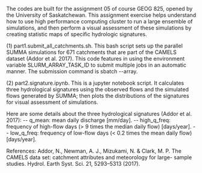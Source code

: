 The codes are built for the assignment 05 of course GEOG 825, opened by the University of Saskatchewan. This assignment exercise helps understand how to use high performance computing cluster to run a large ensemble of simulations, and then perform a visual assessment of these simulations by creating statistic maps of specific hydrologic signatures.

(1) part1.submit_all_catchments.sh. This bash script sets up the parallel SUMMA simulations for 671 catchments that are part of the CAMELS dataset (Addor et al. 2017). This code features in using the environment variable SLURM_ARRAY_TASK_ID to submit multiple jobs in an automatic manner. The submission command is sbatch --array.

(2) part2.signature.ipynb. This is a jupyter notebook script. It calculates three hydrological signatures using the observed flows and the simulated flows generated by SUMMA; then plots the distributions of the signatures for visual assessment of simulations. 

Here are some details about the three hydrological signatures (Addor et al. 2017):
 -- q_mean: mean daily discharge	[mm/day].
 -- high_q_freq: frequency of high-flow days (> 9 times the median daily flow)	[days/year].
 -- low_q_freq: frequency of low-flow days (< 0.2 times the mean daily flow) [days/year].

References:
Addor, N., Newman, A. J., Mizukami, N. & Clark, M. P. The CAMELS data set: catchment attributes and meteorology for large- sample studies. Hydrol. Earth Syst. Sci. 21, 5293–5313 (2017).
